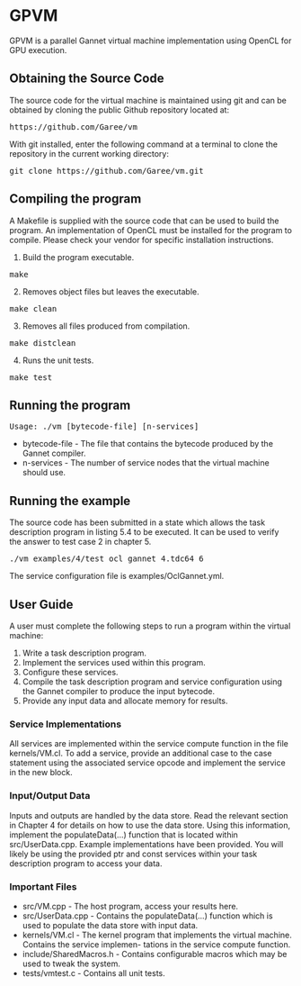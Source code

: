 GPVM
==

GPVM is a parallel Gannet virtual machine implementation using OpenCL for GPU execution.

Obtaining the Source Code
-------------------------
The source code for the virtual machine is maintained using git and can be obtained by cloning the public Github
repository located at:

<pre>
https://github.com/Garee/vm
</pre>

With git installed, enter the following command at a terminal to clone the repository in the current working
directory:

<pre>
git clone https://github.com/Garee/vm.git
</pre>

Compiling the program
---------------------
A Makefile is supplied with the source code that can be used to build the program. An implementation of OpenCL
must be installed for the program to compile. Please check your vendor for specific installation instructions.

1. Build the program executable.
<pre>
make
</pre>

2. Removes object files but leaves the executable.
<pre>
make clean
</pre>

3. Removes all files produced from compilation.
<pre>
make distclean
</pre>

4. Runs the unit tests.
<pre>
make test
</pre>

Running the program
-------------------
<pre>
Usage: ./vm [bytecode-file] [n-services]
</pre>

* bytecode-file - The file that contains the bytecode produced by the Gannet compiler.
* n-services - The number of service nodes that the virtual machine should use.

Running the example
-------------------
The source code has been submitted in a state which allows the task description program in listing 5.4 to be
executed. It can be used to verify the answer to test case 2 in chapter 5.

<pre>
./vm examples/4/test_ocl_gannet_4.tdc64 6
</pre>

The service configuration file is examples/OclGannet.yml.

User Guide
----------

A user must complete the following steps to run a program within the virtual machine:

1. Write a task description program.
2. Implement the services used within this program.
3. Configure these services.
4. Compile the task description program and service configuration using the Gannet compiler to produce the
input bytecode.
5. Provide any input data and allocate memory for results.

### Service Implementations

All services are implemented within the service compute function in the file kernels/VM.cl. To add a service,
provide an additional case to the case statement using the associated service opcode and implement the service
in the new block.

### Input/Output Data

Inputs and outputs are handled by the data store. Read the relevant section in Chapter 4 for details on how
to use the data store. Using this information, implement the populateData(...) function that is located within
src/UserData.cpp. Example implementations have been provided. You will likely be using the provided ptr and
const services within your task description program to access your data.

### Important Files

* src/VM.cpp - The host program, access your results here.
* src/UserData.cpp - Contains the populateData(...) function which is used to populate the data store with
input data.
* kernels/VM.cl - The kernel program that implements the virtual machine. Contains the service implemen-
tations in the service compute function.
* include/SharedMacros.h - Contains configurable macros which may be used to tweak the system.
* tests/vmtest.c - Contains all unit tests.


